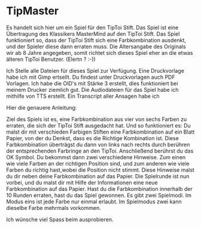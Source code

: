 # TipMaster

Es handelt sich hier um ein Spiel für den TipToi Stift. 
Das Spiel ist eine Übertragung des Klassikers MasterMind auf den TipToi Stift. Das Spiel funktioniert so, dass der TipToi Stift sich eine Farbkombination ausdenkt, und der Spieler diese dann erraten muss. Die Altersangabe des Originals wir ab 8 Jahre angegeben, somit richtet sich dieses Spiel eher an die etwas älteren TipToi Benutzer. (Elertn ? :-))

Ich Stelle alle Dateien für dieses Spiel zur Verfügung. Eine Druckvorlage habe ich mit Gimp ertsellt. Du findest unter Druckvorlagen  auch PDF Vorlagen. Ich habe die OID's mit Stärke 3 erstellt, dies funktioniert bei meinem Drucker ziemlich gut. Die Audiodateien für das Spiel habe ich mithilfe von TTS erstellt. Ein Transcript aller Ansagen habe ich 

Hier die genauere Anleitung:

Ziel des Spiels ist es, eine Farbkombination aus vier von sechs Farben zu erraten, die sich der TipToi Stift ausgedacht hat. Und so funktioniert es: Du malst dir mit verschieden Farbigen Stiften eine Farbkombination auf ein Blatt Papier, von der du Denkst, dass es die Richtige Kombination ist. Diese Farbkombination überträgst du dann von links nach rechts durch berühren der entsprechenden Farbringe an den TipToi. Anschließend berührst du das OK Symbol. Du bekommst dann zwei verschiedene Hinweise. Zum einen wie viele Farben an der richtigen Position sind, und zum anderen wie viele Farben du richtig hast,wobei die Position nicht stimmt. Diese Hinweise malst du dir neben deine Farbkombination auf das Papier. Die Spielrunde ist nun vorbei, und du malst dir mit Hilfe der Informationen eine neue Farbkombination auf das Papier. Hast du die Farbkombination innerhalb der 10 Runden erraten, hast du das Spiel gewonnen.
Es gibt zwei Spielmodi. Im Modus eins ist jede Farbe nur einmal erlaubt. Im Spielmodus zwei kann dieselbe Farbe mehrmals vorkommen.

Ich wünsche viel Spass beim ausprobieren.

